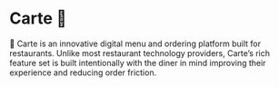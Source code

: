 # Carte 🍝
🍴 Carte is an innovative digital menu and ordering platform built for restaurants. Unlike most restaurant
technology providers, Carte’s rich feature set is built intentionally with the diner in mind improving their
experience and reducing order friction.
